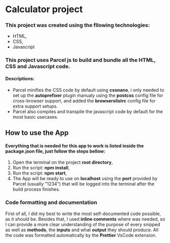 # Calculator project

### This project was created using the fllowing technologies:
* HTML,
* CSS,
* Javascript

### This project uses Parcel js to build and bundle all the HTML, CSS and Javascript code.
#### Descriptions:
- Parcel minifies the CSS code by default using **cssnano**, i only needed to set up the **autoprefixer** plugin manualy using the **postcss** config file for cross-browser support, and added the **browserslistrc** config file for extra support setups.
- Parcel also compiles and transpile the javascript code by default for the most basic usecases.
## How to use the App
#### Everything that is needed for this app to work is listed inside the package.json file, just follow the steps bellow:
1. Open the terminal on the project **root directory**,
2. Run the script: **npm install**,
3. Run the script: **npm start**,
4. The App will be ready to use on **localhost** using the **port** provided by Parcel (usually "1234") that will be logged into the terminal after the build process finishes.
### Code formatting and documentation
 First of all, I did my best to write the most self-documented code possible, as it should be.
 Besides that, I used **inline comments** where was needed, so I can provide a more clear understanding of the purpose of every snipped as well as **methods**, the **inputs** and what **output** they should produce.
 All the code was formatted automatically by the **Prettier** VsCode extension. 
